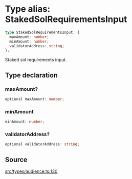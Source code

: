 # Type alias: StakedSolRequirementsInput

```ts
type StakedSolRequirementsInput: {
  maxAmount: number;
  minAmount: number;
  validatorAddress: string;
};
```

Staked sol requirements input.

## Type declaration

### maxAmount?

```ts
optional maxAmount: number;
```

### minAmount

```ts
minAmount: number;
```

### validatorAddress?

```ts
optional validatorAddress: string;
```

## Source

[src/types/audience.ts:130](https://github.com/torque-labs/torque-ts-sdk/blob/c95828d99ae8c726ef550803d1dbba9bc4dfc9f3/src/types/audience.ts#L130)
